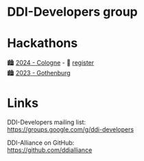 # DDI-Developers group

# Hackathons

🏙️ [2024 - Cologne](https://github.com/orgs/ddi-developers/projects/1) - 📝 [register](https://forms.gle/cR845B37MtCyh1En9)  
🏙️ [2023 - Gothenburg](https://github.com/ddi-hackathon-2023)


# Links

DDI-Developers mailing list:  
https://groups.google.com/g/ddi-developers

DDI-Alliance on GitHub:  
https://github.com/ddialliance
